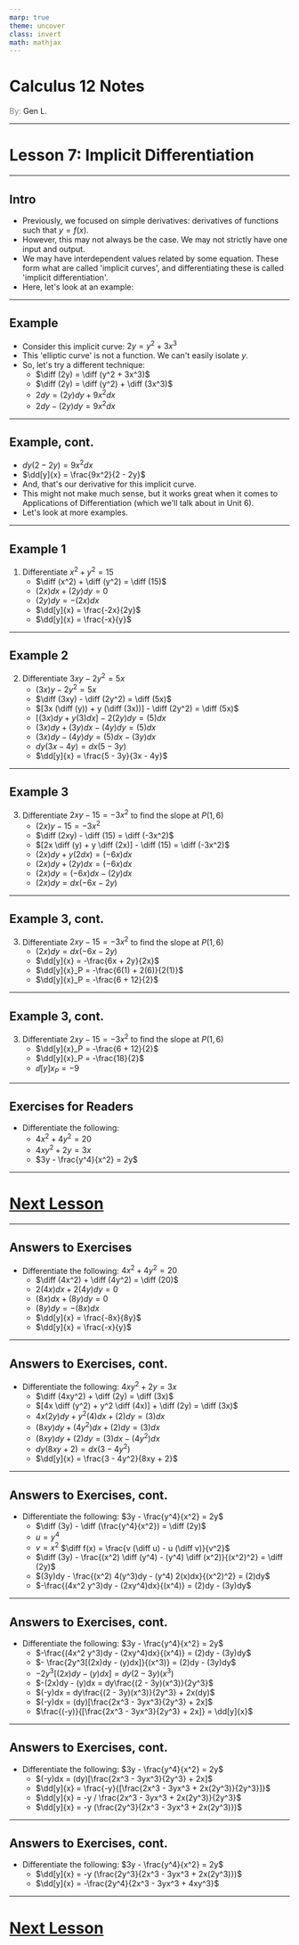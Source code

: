 ```yaml
---
marp: true
theme: uncover
class: invert
math: mathjax
---
```


$\newcommand\diff[1][]{\mathcal{d}_{#1}}$
$\newcommand\dd[2][]{\displaystyle\frac{d#1}{d#2}}$

# <!--fit--> Calculus 12 Notes
<span style="color:grey">By:</span> Gen L.

<!--_footer: In partnership with Hyperion University, 2025-->

$\newcommand\limit[2]{\displaystyle\lim_{#1 \to #2}}$

---

# Lesson 7: Implicit Differentiation

---

<!--paginate: true-->

## Intro

* Previously, we focused on simple derivatives: derivatives of functions such that $y = f(x)$.
* However, this may not always be the case. We may not strictly have one input and output.
* We may have interdependent values related by some equation. These form what are called 'implicit curves', and differentiating these is called 'implicit differentiation'.
* Here, let's look at an example:

---

## Example

* Consider this implicit curve: $2y = y^2 + 3x^3$
* This 'elliptic curve' is not a function. We can't easily isolate $y$.
* So, let's try a different technique:
    * $\diff (2y) = \diff (y^2 + 3x^3)$
    * $\diff (2y) = \diff (y^2) + \diff (3x^3)$
    * $2 dy = (2y)dy + 9x^2 dx$
    * $2 dy - (2y)dy = 9x^2 dx$

---

## Example, cont.

* $dy(2 - 2y) = 9x^2 dx$
* $\dd[y]{x} = \frac{9x^2}{2 - 2y}$
* And, that's our derivative for this implicit curve.
* This might not make much sense, but it works great when it comes to Applications of Differentiation (which we'll talk about in Unit 6).
* Let's look at more examples.

---

## Example 1

1. Differentiate $x^2 + y^2 = 15$
    * $\diff (x^2) + \diff (y^2) = \diff (15)$
    * $(2x)dx + (2y)dy = 0$
    * $(2y)dy = -(2x)dx$
    * $\dd[y]{x} = \frac{-2x}{2y}$
    * $\dd[y]{x} = \frac{-x}{y}$

---

## Example 2

2. Differentiate $3xy - 2y^2 = 5x$
    * $(3x)y - 2y^2 = 5x$
    * $\diff (3xy) - \diff (2y^2) = \diff (5x)$
    * $[3x (\diff (y)) + y (\diff (3x))] - \diff (2y^2) = \diff (5x)$
    * $[(3x)dy + y(3)dx] - 2(2y)dy = (5)dx$
    * $(3x)dy + (3y)dx - (4y)dy = (5)dx$
    * $(3x)dy - (4y)dy = (5)dx - (3y)dx$
    * $dy(3x - 4y) = dx(5 - 3y)$
    * $\dd[y]{x} = \frac{5 - 3y}{3x - 4y}$

---

## Example 3

3. Differentiate $2xy - 15 = -3x^2$ to find the slope at $P(1, 6)$
    * $(2x)y - 15 = -3x^2$
    * $\diff (2xy) - \diff (15) = \diff (-3x^2)$
    * $[2x \diff (y) + y \diff (2x)] - \diff (15) = \diff (-3x^2)$
    * $(2x)dy + y(2dx) = (-6x)dx$
    * $(2x)dy + (2y)dx = (-6x)dx$
    * $(2x)dy = (-6x)dx - (2y)dx$
    * $(2x)dy = dx(- 6x - 2y)$

---

## Example 3, cont.

3. Differentiate $2xy - 15 = -3x^2$ to find the slope at $P(1, 6)$
    * $(2x)dy = dx(- 6x - 2y)$
    * $\dd[y]{x} = -\frac{6x + 2y}{2x}$
    * $\dd[y]{x}_P = -\frac{6(1) + 2(6)}{2(1)}$
    * $\dd[y]{x}_P = -\frac{6 + 12}{2}$

---

## Example 3, cont.

3. Differentiate $2xy - 15 = -3x^2$ to find the slope at $P(1, 6)$
    * $\dd[y]{x}_P = -\frac{6 + 12}{2}$
    * $\dd[y]{x}_P = -\frac{18}{2}$
    * $\dd[y]{x}_P = -9$

---

## Exercises for Readers

* Differentiate the following:
    * $4x^2 + 4y^2 = 20$
    * $4xy^2 + 2y = 3x$
    * $3y - \frac{y^4}{x^2} = 2y$

---

# [Next Lesson](../Trancendentals/Lesson%021)

<!--_footer: Next page for exercise answers! -->

---

## Answers to Exercises

* Differentiate the following: $4x^2 + 4y^2 = 20$
    * $\diff (4x^2) + \diff (4y^2) = \diff (20)$
    * $2(4x)dx + 2(4y)dy = 0$
    * $(8x)dx + (8y)dy = 0$
    * $(8y)dy = -(8x)dx$
    * $\dd[y]{x} = \frac{-8x}{8y}$
    * $\dd[y]{x} = \frac{-x}{y}$

---

## Answers to Exercises, cont.

* Differentiate the following: $4xy^2 + 2y = 3x$
    * $\diff (4xy^2) + \diff (2y) = \diff (3x)$
    * $[4x \diff (y^2) + y^2 \diff (4x)] + \diff (2y) = \diff (3x)$
    * $4x(2y)dy + y^2(4)dx + (2)dy = (3)dx$
    * $(8xy)dy + (4y^2)dx + (2)dy = (3)dx$
    * $(8xy)dy + (2)dy = (3)dx - (4y^2)dx$
    * $dy(8xy + 2) = dx(3 - 4y^2)$
    * $\dd[y]{x} = \frac{3 - 4y^2}{8xy + 2}$

---

## Answers to Exercises, cont.

* Differentiate the following: $3y - \frac{y^4}{x^2} = 2y$
    * $\diff (3y) - \diff (\frac{y^4}{x^2}) = \diff (2y)$
    * $u = y^4$
    * $v = x^2$
    $\diff f(x) = \frac{v (\diff u) - u (\diff v)}{v^2}$
    * $\diff (3y) - \frac{(x^2) \diff (y^4) - (y^4) \diff (x^2)}{(x^2)^2} = \diff (2y)$
    * $(3y)dy - \frac{(x^2) 4(y^3)dy - (y^4) 2(x)dx}{(x^2)^2} = (2)dy$
    * $-\frac{(4x^2 y^3)dy - (2xy^4)dx}{(x^4)} = (2)dy - (3y)dy$

---

## Answers to Exercises, cont.

* Differentiate the following: $3y - \frac{y^4}{x^2} = 2y$
    * $-\frac{(4x^2 y^3)dy - (2xy^4)dx}{(x^4)} = (2)dy - (3y)dy$
    * $- \frac{2y^3[(2x)dy - (y)dx]}{(x^3)} = (2)dy - (3y)dy$
    * $- 2y^3[(2x)dy - (y)dx] = dy(2 - 3y)(x^3)$
    * $-(2x)dy - (y)dx = dy\frac{(2 - 3y)(x^3)}{2y^3}$
    * $(-y)dx = dy\frac{(2 - 3y)(x^3)}{2y^3} + 2x(dy)$
    * $(-y)dx = (dy)[\frac{2x^3 - 3yx^3}{2y^3} + 2x]$
    * $\frac{(-y)}{[\frac{2x^3 - 3yx^3}{2y^3} + 2x]} = \dd[y]{x}$

---

## Answers to Exercises, cont.

* Differentiate the following: $3y - \frac{y^4}{x^2} = 2y$
    * $(-y)dx = (dy)[\frac{2x^3 - 3yx^3}{2y^3} + 2x]$
    * $\dd[y]{x} = \frac{-y}{[\frac{2x^3 - 3yx^3 + 2x(2y^3)}{2y^3}]}$
    * $\dd[y]{x} = -y / \frac{2x^3 - 3yx^3 + 2x(2y^3)}{2y^3}$
    * $\dd[y]{x} = -y  (\frac{2y^3}{2x^3 - 3yx^3 + 2x(2y^3)})$

---

## Answers to Exercises, cont.

* Differentiate the following: $3y - \frac{y^4}{x^2} = 2y$
    * $\dd[y]{x} = -y  (\frac{2y^3}{2x^3 - 3yx^3 + 2x(2y^3)})$
    * $\dd[y]{x} = -\frac{2y^4}{2x^3 - 3yx^3 + 4xy^3}$

---

# [Next Lesson](../Trancendentals/Lesson%021)